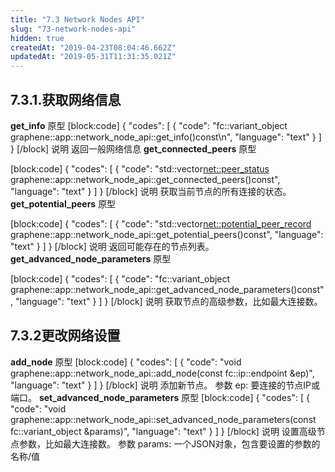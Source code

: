 ```yaml
---
title: "7.3 Network Nodes API"
slug: "73-network-nodes-api"
hidden: true
createdAt: "2019-04-23T08:04:46.662Z"
updatedAt: "2019-05-31T11:31:35.021Z"
---
```

## 7.3.1.获取网络信息 
**get_info** 
原型
[block:code]
{
  "codes": [
    {
      "code": "fc::variant_object graphene::app::network_node_api::get_info()const\n",
      "language": "text"
    }
  ]
}
[/block]
说明
返回一般网络信息
**get_connected_peers**
原型

[block:code]
{
  "codes": [
    {
      "code": "std::vector<net::peer_status> graphene::app::network_node_api::get_connected_peers()const",
      "language": "text"
    }
  ]
}
[/block]
说明
获取当前节点的所有连接的状态。
**get_potential_peers**
原型

[block:code]
{
  "codes": [
    {
      "code": "std::vector<net::potential_peer_record> graphene::app::network_node_api::get_potential_peers()const",
      "language": "text"
    }
  ]
}
[/block]
说明
返回可能存在的节点列表。
**get_advanced_node_parameters**
原型

[block:code]
{
  "codes": [
    {
      "code": "fc::variant_object graphene::app::network_node_api::get_advanced_node_parameters()const",
      "language": "text"
    }
  ]
}
[/block]
说明
获取节点的高级参数，比如最大连接数。
## 7.3.2更改网络设置
**add_node**
原型
[block:code]
{
  "codes": [
    {
      "code": "void graphene::app::network_node_api::add_node(const fc::ip::endpoint &ep)",
      "language": "text"
    }
  ]
}
[/block]
说明
添加新节点。
参数
ep: 要连接的节点IP或端口。
**set_advanced_node_parameters**
原型
[block:code]
{
  "codes": [
    {
      "code": "void graphene::app::network_node_api::set_advanced_node_parameters(const fc::variant_object &params)",
      "language": "text"
    }
  ]
}
[/block]
说明
设置高级节点参数，比如最大连接数。
参数
params: 一个JSON对象，包含要设置的参数的名称/值